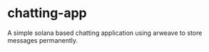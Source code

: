 # chatting-app
A simple solana based chatting application using arweave to store messages  permanently.
